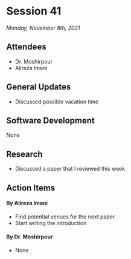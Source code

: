 # Session 41
*Monday, November 8th, 2021*

## Attendees

- Dr. Moshirpour
- Alireza Imani

## General Updates

- Discussed possible vacation time

## Software Development

None

## Research

- Discussed a paper that I reviewed this week

## Action Items

#### By Alireza Imani

- Find potential venues for the next paper
- Start writing the introduction

#### By Dr. Moshirpour
- None
